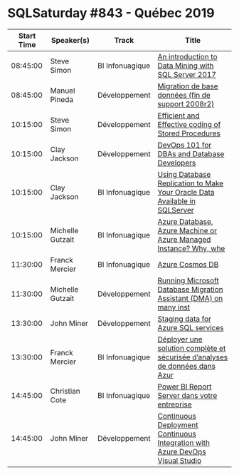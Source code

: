 # SQLSaturday #843 - Québec 2019
Start Time|Speaker(s)|Track|Title
---|---|---|---
08:45:00|Steve Simon|BI  Infonuagique|[An introduction to Data Mining  with SQL Server 2017](88294.md)
08:45:00|Manuel Pineda|Développement|[Migration de base données (fin de support 2008r2)](89228.md)
10:15:00|Steve Simon|Développement|[Efficient and Effective coding of Stored Procedures](88296.md)
10:15:00|Clay Jackson|Développement|[DevOps 101 for DBAs and Database Developers](88338.md)
10:15:00|Clay Jackson|BI  Infonuagique|[Using Database Replication to Make Your Oracle Data Available in SQLServer](88340.md)
10:15:00|Michelle Gutzait|BI  Infonuagique|[Azure Database, Azure Machine or Azure Managed Instance? Why, whe](91366.md)
11:30:00|Franck Mercier|BI  Infonuagique|[Azure Cosmos DB](89040.md)
11:30:00|Michelle Gutzait|Développement|[Running Microsoft Database Migration Assistant (DMA) on many inst](91365.md)
13:30:00|John Miner|Développement|[Staging data for Azure SQL services](88905.md)
13:30:00|Franck Mercier|BI  Infonuagique|[Déployer une solution complète et sécurisée d’analyses de données dans Azur](89039.md)
14:45:00|Christian Cote|BI  Infonuagique|[Power BI Report Server dans  votre entreprise](88172.md)
14:45:00|John Miner|Développement|[Continuous Deployment  Continuous Integration with Azure DevOps  Visual Studio](88906.md)
